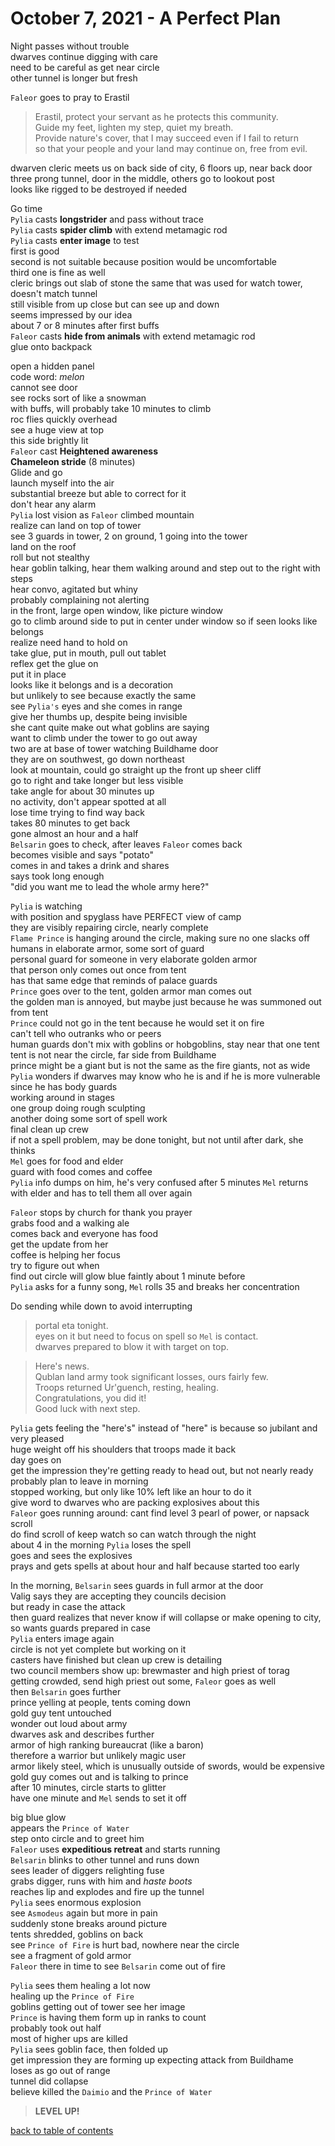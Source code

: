 # October 7, 2021 - A Perfect Plan

Night passes without trouble  
dwarves continue digging with care  
need to be careful as get near circle  
other tunnel is longer but fresh  

`Faleor` goes to pray to Erastil  
> Erastil, protect your servant as he protects this community.  
> Guide my feet, lighten my step, quiet my breath.  
> Provide nature's cover, that I may succeed even if I fail to return  
> so that your people and your land may continue on, free from evil.  

dwarven cleric meets us on back side of city, 6 floors up, near back door  
three prong tunnel, door in the middle, others go to lookout post  
looks like rigged to be destroyed if needed  

Go time  
`Pylia` casts **longstrider** and pass without trace  
`Pylia` casts **spider climb** with extend metamagic rod  
`Pylia` casts **enter image** to test  
first is good  
second is not suitable because position would be uncomfortable  
third one is fine as well  
cleric brings out slab of stone the same that was used for watch tower, doesn't match tunnel  
still visible from up close but can see up and down  
seems impressed by our idea  
about 7 or 8 minutes after first buffs  
`Faleor` casts **hide from animals** with extend metamagic rod  
glue onto backpack  

open a hidden panel  
code word: _melon_  
cannot see door  
see rocks sort of like a snowman  
with buffs, will probably take 10 minutes to climb  
roc flies quickly overhead  
see a huge view at top  
this side brightly lit  
`Faleor` cast **Heightened awareness**  
**Chameleon stride** (8 minutes)  
Glide and go  
launch myself into the air  
substantial breeze but able to correct for it  
don't hear any alarm  
`Pylia` lost vision as `Faleor` climbed mountain  
realize can land on top of tower  
see 3 guards in tower, 2 on ground, 1 going into the tower  
land on the roof  
roll but not stealthy  
hear goblin talking, hear them walking around and step out to the right with steps  
hear convo, agitated but whiny  
probably complaining not alerting  
in the front, large open window, like picture window  
go to climb around side to put in center under window so if seen looks like belongs  
realize need hand to hold on  
take glue, put in mouth, pull out tablet  
reflex get the glue on  
put it in place  
looks like it belongs and is a decoration  
but unlikely to see because exactly the same  
see `Pylia's` eyes and she comes in range  
give her thumbs up, despite being invisible  
she cant quite make out what goblins are saying  
want to climb under the tower to go out away  
two are at base of tower watching Buildhame door  
they are on southwest, go down northeast  
look at mountain, could go straight up the front up sheer cliff  
go to right and take longer but less visible  
take angle for about 30 minutes up  
no activity, don't appear spotted at all  
lose time trying to find way back  
takes 80 minutes to get back  
gone almost an hour and a half  
`Belsarin` goes to check, after leaves `Faleor` comes back  
becomes visible and says "potato"  
comes in and takes a drink and shares  
says took long enough  
"did you want me to lead the whole army here?"  

`Pylia` is watching   
with position and spyglass have PERFECT view of camp  
they are visibly repairing circle, nearly complete  
`Flame Prince` is hanging around the circle, making sure no one slacks off  
humans in elaborate armor, some sort of guard  
personal guard for someone in very elaborate golden armor  
that person only comes out once from tent  
has that same edge that reminds of palace guards  
`Prince` goes over to the tent, golden armor man comes out  
the golden man is annoyed, but maybe just because he was summoned out from tent  
`Prince` could not go in the tent because he would set it on fire  
can't tell who outranks who or peers  
human guards don't mix with goblins or hobgoblins, stay near that one tent  
tent is not near the circle, far side from Buildhame  
prince might be a giant but is not the same as the fire giants, not as wide  
`Pylia` wonders if dwarves may know who he is and if he is more vulnerable since he has body guards  
working around in stages  
one group doing rough sculpting  
another doing some sort of spell work  
final clean up crew  
if not a spell problem, may be done tonight, but not until after dark, she thinks  
`Mel` goes for food and elder  
guard with food comes and coffee  
`Pylia` info dumps on him, he's very confused
after 5 minutes `Mel` returns with elder and has to tell them all over again  

`Faleor` stops by church for thank you prayer  
grabs food and a walking ale  
comes back and everyone has food  
get the update from her  
coffee is helping her focus  
try to figure out when  
find out circle will glow blue faintly about 1 minute before  
`Pylia` asks for a funny song, `Mel` rolls 35 and breaks her concentration  

Do sending while down to avoid interrupting  
> portal eta tonight.  
> eyes on it but need to focus on spell so `Mel` is contact.  
> dwarves prepared to blow it with target on top.  

> Here's news.  
> Qublan land army took significant losses, ours fairly few.  
> Troops returned Ur'guench, resting, healing.  
> Congratulations, you did it!  
> Good luck with next step.  

`Pylia` gets feeling the "here's" instead of "here" is because so jubilant and very pleased  
huge weight off his shoulders that troops made it back  
day goes on  
get the impression they're getting ready to head out, but not nearly ready  
probably plan to leave in morning  
stopped working, but only like 10% left like an hour to do it  
give word to dwarves who are packing explosives about this  
`Faleor` goes running around: cant find level 3 pearl of power, or napsack scroll  
do find scroll of keep watch so can watch through the night  
about 4 in the morning `Pylia` loses the spell  
goes and sees the explosives  
prays and gets spells at about hour and half because started too early  

In the morning, `Belsarin` sees guards in full armor at the door  
Valig says they are accepting they councils decision  
but ready in case the attack  
then guard realizes that never know if will collapse or make opening to city, so wants guards prepared in case  
`Pylia` enters image again  
circle is not yet complete but working on it  
casters have finished but clean up crew is detailing  
two council members show up: brewmaster and high priest of torag  
getting crowded, send high priest out some, `Faleor` goes as well  
then `Belsarin` goes further  
prince yelling at people, tents coming down  
gold guy tent untouched  
wonder out loud about army  
dwarves ask and describes further  
armor of high ranking bureaucrat (like a baron)  
therefore a warrior but unlikely magic user  
armor likely steel, which is unusually outside of swords, would be expensive  
gold guy comes out and is talking to prince  
after 10 minutes, circle starts to glitter  
have one minute and `Mel` sends to set it off  

big blue glow  
appears the `Prince of Water`  
step onto circle and to greet him  
`Faleor` uses **expeditious retreat** and starts running  
`Belsarin` blinks to other tunnel and runs down  
sees leader of diggers relighting fuse  
grabs digger, runs with him and _haste boots_  
reaches lip and explodes and fire up the tunnel  
`Pylia` sees enormous explosion  
see `Asmodeus` again but more in pain  
suddenly stone breaks around picture  
tents shredded, goblins on back  
see `Prince of Fire` is hurt bad, nowhere near the circle  
see a fragment of gold armor  
`Faleor` there in time to see `Belsarin` come out of fire  

`Pylia` sees them healing a lot now  
healing up the `Prince of Fire`  
goblins getting out of tower see her image  
`Prince` is having them form up in ranks to count  
probably took out half  
most of higher ups are killed  
`Pylia` sees goblin face, then folded up  
get impression they are forming up expecting attack from Buildhame  
loses as go out of range  
tunnel did collapse  
believe killed the `Daimio` and the `Prince of Water`  

> **LEVEL UP!**

[back to table of contents](/sessions/README.md)
